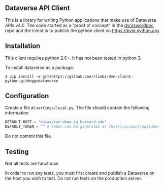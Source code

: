 ## Dataverse API Client

This is a library for writing Python applications that make use of Dataverse
APIs v4.0.  The code started as a "proof of concept" in the
[dvn/swordpoc](https://github.com/dvn/swordpoc) repo and the intent is to
publish the python client on https://pypi.python.org.

## Installation

This client requires python 2.6+.
It has not been tested in python 3.

To install dataverse as a package:

    $ pip install -e git+https://github.com/rliebz/dvn-client-python.git#egg=dataverse

## Configuration

Create a file at `settings/local.py`. The file should contain the following
information:

```python
DEFAULT_HOST = "dataverse-demo.iq.harvard.edu"
DEFAULT_TOKEN = "" # Token can be generated at {host}/account/apitoken
```

Do not commit this file.

## Testing

Not all tests are functional. 

In order to run any tests, you must first create and publish a Dataverse on the
host you wish to test. Do not run tests on the production server.
